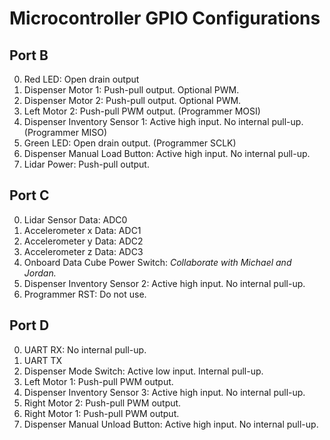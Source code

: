 # Microcontroller GPIO Configurations

## Port B

0. Red LED: Open drain output
1. Dispenser Motor 1: Push-pull output. Optional PWM.
2. Dispenser Motor 2: Push-pull output. Optional PWM.
3. Left Motor 2: Push-pull PWM output. (Programmer MOSI)
4. Dispenser Inventory Sensor 1: Active high input. No internal
pull-up. (Programmer MISO)
5. Green LED: Open drain output. (Programmer SCLK)
6. Dispenser Manual Load Button: Active high input. No internal pull-up.
7. Lidar Power: Push-pull output.

## Port C

0. Lidar Sensor Data: ADC0
1. Accelerometer x Data: ADC1
2. Accelerometer y Data: ADC2
3. Accelerometer z Data: ADC3
4. Onboard Data Cube Power Switch: *Collaborate with Michael and Jordan.*
5. Dispenser Inventory Sensor 2: Active high input. No internal pull-up.
6. Programmer RST: Do not use.

## Port D

0. UART RX: No internal pull-up.
1. UART TX
2. Dispenser Mode Switch: Active low input. Internal pull-up.
3. Left Motor 1: Push-pull PWM output.
4. Dispenser Inventory Sensor 3: Active high input. No internal pull-up.
5. Right Motor 2: Push-pull PWM output.
6. Right Motor 1: Push-pull PWM output.
7. Dispenser Manual Unload Button: Active high input. No internal pull-up.